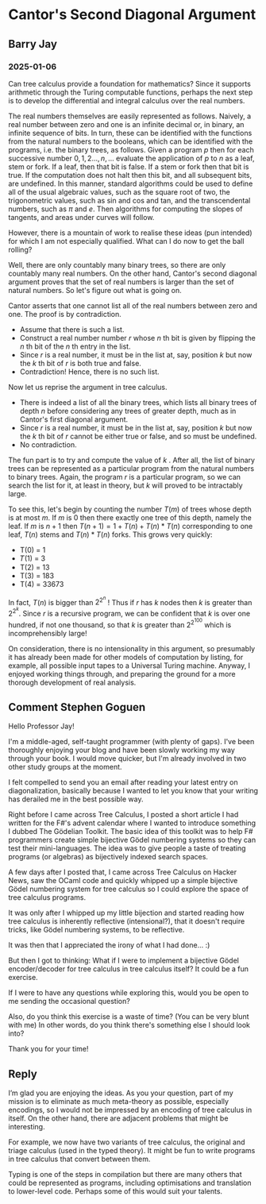 # Cantor's Second Diagonal Argument
## Barry Jay
### 2025-01-06

Can tree calculus provide a foundation for mathematics?  Since it
supports arithmetic through the Turing computable functions, 
perhaps the next step is to develop the differential and integral
calculus over the real numbers.

The real numbers themselves are easily represented as
follows. Naively, a real number between zero and one is an infinite
decimal or, in binary, an infinite sequence of bits. In turn, these
can be identified with the functions from the natural numbers to the
booleans, which can be identified with the programs, i.e. the binary
trees, as follows. Given a program $p$ then for each successive number
$0,1,2..., n, ...$ evaluate the application of $p$ to $n$ as a leaf,
stem or fork.  If a leaf, then that bit is false. If a stem or fork
then that bit is true. If the computation does not halt then this bit,
and all subsequent bits, are undefined. In this manner, standard
algorithms could be used to define all of the usual algebraic values,
such as the square root of two, the trigonometric values, such as sin
and cos and tan, and the transcendental numbers, such as $\pi$ and
$e$.  Then algorithms for computing the slopes of tangents, and areas
under curves will follow.

However, there is a mountain of work to realise these ideas (pun intended) for which I am not especially qualified.
What can I do now to get the ball rolling?

Well, there are only countably many binary trees, so there are only
countably many real numbers. On the other hand, Cantor's second
diagonal argument proves that the set of real numbers is larger than the set of natural numbers. So let's figure out what is going on.

Cantor asserts that one cannot list all of the real numbers between
zero and one. The proof is by contradiction.

- Assume that there is such a list.
- Construct a real number number $r$ whose $n$ th bit is given by flipping the $n$ th bit of the $n$ th entry in the list.
- Since $r$ is a real number, it must be in the list at, say, position $k$ but now the $k$ th bit of $r$ is both true and false.
- Contradiction!  Hence, there is no such list.

Now let us reprise the argument in tree calculus.

- There is indeed a list of all the binary trees, which lists all binary trees of depth $n$ before considering any trees of greater depth, much as in Cantor's
first diagonal argument.
- Since $r$ is a real number, it must be in the list at, say, position $k$ but now the $k$ th bit of $r$ cannot be either true or false, and so must be undefined.
- No contradiction.

The fun part is to try and compute the value of $k$ . After all, the
list of binary trees can be represented as a particular program from
the natural numbers to binary trees. Again, the program $r$ is a
particular program, so we can search the list for it, at least in
theory, but $k$ will proved to be intractably large. 

To see this, let's begin by counting the number $T(m)$ of trees whose
depth is at most $m$. If $m$ is $0$ then there exactly one tree of
this depth, namely the leaf.  If $m$ is $n+1$ then $T(n+1) = 1 + T(n) + T(n)*T(n)$ corresponding to one leaf, $T(n)$ stems and $T(n)*T(n)$
forks. This grows very quickly:

- T(0) = 1
- 𝑇(1) = 3
- T(2) = 13
- T(3) = 183
- T(4) = 33673

In fact, $T(n)$ is bigger than  $2^{2^n}$ !
Thus if $r$ has $k$ nodes then $k$ is greater than $2^{2^k}$. Since $r$ is a recursive program, we can be confident that $k$ is over one hundred, if not one thousand, so that $k$ is greater than $2^{2^{100}}$ which is incomprehensibly large! 

On consideration, there is no intensionality in this argument, so presumably it has already been made for other models of computation by listing, for example, all possible input tapes to a Universal Turing machine. Anyway, I enjoyed working things through, and preparing the ground for a more thorough development of real analysis. 

## Comment Stephen Goguen 

Hello Professor Jay!

I'm a middle-aged, self-taught programmer (with plenty of gaps).  I've been thoroughly enjoying your blog and have been slowly working my way through your book.  I would move quicker, but I'm already involved in two other study groups at the moment.

I felt compelled to send you an email after reading your latest entry on diagonalization, basically because I wanted to let you know that your writing has derailed me in the best possible way.

Right before I came across Tree Calculus, I posted a short article I had written for the F#'s advent calendar where I wanted to introduce something I dubbed The Gödelian Toolkit.  The basic idea of this toolkit was to help F# programmers create simple bijective Gödel numbering systems so they can test their mini-languages.  The idea was to give people a taste of treating programs (or algebras) as bijectively indexed search spaces.

A few days after I posted that, I came across Tree Calculus on Hacker News, saw the OCaml code and quickly whipped up a simple bijective Gödel numbering system for tree calculus so I could explore the space of tree calculus programs.

It was only after I whipped up my little bijection and started reading how tree calculus is inherently reflective (intensional?), that it doesn't require tricks, like Gödel numbering systems, to be reflective.

It was then that I appreciated the irony of what I had done... :)

But then I got to thinking:  What if I were to implement a bijective Gödel encoder/decoder for tree calculus in tree calculus itself?   It could be a fun exercise.

If I were to have any questions while exploring this, would you be open to me sending the occasional question?

Also, do you think this exercise is a waste of time?  (You can be very blunt with me)  In other words, do you think there's something else I should look into?

Thank you for your time!

## Reply

I’m glad you are enjoying the ideas. 
As you your question, part of my mission is to eliminate as much meta-theory as possible, especially encodings, so I would not be impressed by an encoding of tree calculus in itself. On the other hand, there are adjacent problems that might be interesting. 

For example, we now have two variants of tree calculus, the original and triage calculus (used in the typed theory). It might be fun to write programs in tree calculus that convert between them. 

Typing is one of the steps in compilation but there are many others that could be represented as programs, including optimisations and translation to lower-level code. Perhaps some of this would suit your talents.

